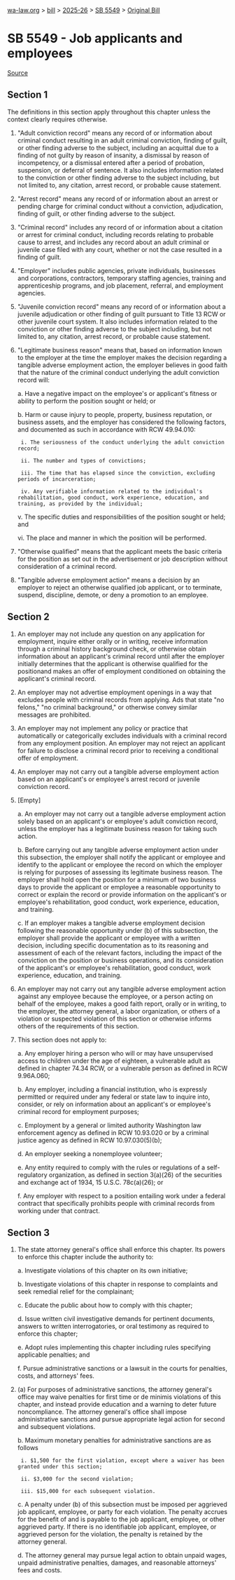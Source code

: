 [wa-law.org](/) > [bill](/bill/) > [2025-26](/bill/2025-26/) > [SB 5549](/bill/2025-26/sb/5549/) > [Original Bill](/bill/2025-26/sb/5549/1/)

# SB 5549 - Job applicants and employees

[Source](http://lawfilesext.leg.wa.gov/biennium/2025-26/Pdf/Bills/Senate%20Bills/5549.pdf)

## Section 1
The definitions in this section apply throughout this chapter unless the context clearly requires otherwise.

1. "Adult conviction record" means any record of or information about criminal conduct resulting in an adult criminal conviction, finding of guilt, or other finding adverse to the subject, including an acquittal due to a finding of not guilty by reason of insanity, a dismissal by reason of incompetency, or a dismissal entered after a period of probation, suspension, or deferral of sentence. It also includes information related to the conviction or other finding adverse to the subject including, but not limited to, any citation, arrest record, or probable cause statement.

2. "Arrest record" means any record of or information about an arrest or pending charge for criminal conduct without a conviction, adjudication, finding of guilt, or other finding adverse to the subject.

3. "Criminal record" includes any record of or information about a citation or arrest for criminal conduct, including records relating to probable cause to arrest, and includes any record about an adult criminal or juvenile case filed with any court, whether or not the case resulted in a finding of guilt.

4. "Employer" includes public agencies, private individuals, businesses and corporations, contractors, temporary staffing agencies, training and apprenticeship programs, and job placement, referral, and employment agencies.

5. "Juvenile conviction record" means any record of or information about a juvenile adjudication or other finding of guilt pursuant to Title 13 RCW or other juvenile court system. It also includes information related to the conviction or other finding adverse to the subject including, but not limited to, any citation, arrest record, or probable cause statement.

6. "Legitimate business reason" means that, based on information known to the employer at the time the employer makes the decision regarding a tangible adverse employment action, the employer believes in good faith that the nature of the criminal conduct underlying the adult conviction record will:

    a. Have a negative impact on the employee's or applicant's fitness or ability to perform the position sought or held; or

    b. Harm or cause injury to people, property, business reputation, or business assets, and the employer has considered the following factors, and documented as such in accordance with RCW 49.94.010:

        i. The seriousness of the conduct underlying the adult conviction record;

        ii. The number and types of convictions;

        iii. The time that has elapsed since the conviction, excluding periods of incarceration;

        iv. Any verifiable information related to the individual's rehabilitation, good conduct, work experience, education, and training, as provided by the individual;

    v. The specific duties and responsibilities of the position sought or held; and

    vi. The place and manner in which the position will be performed.

7. "Otherwise qualified" means that the applicant meets the basic criteria for the position as set out in the advertisement or job description without consideration of a criminal record.

8. "Tangible adverse employment action" means a decision by an employer to reject an otherwise qualified job applicant, or to terminate, suspend, discipline, demote, or deny a promotion to an employee.

## Section 2
1. An employer may not include any question on any application for employment, inquire either orally or in writing, receive information through a criminal history background check, or otherwise obtain information about an applicant's criminal record until after the employer initially determines that the applicant is otherwise qualified for the positionand makes an offer of employment conditioned on obtaining the applicant's criminal record.

2. An employer may not advertise employment openings in a way that excludes people with criminal records from applying. Ads that state "no felons," "no criminal background," or otherwise convey similar messages are prohibited.

3. An employer may not implement any policy or practice that automatically or categorically excludes individuals with a criminal record from any employment position. An employer may not reject an applicant for failure to disclose a criminal record prior to receiving a conditional offer of employment.

4. An employer may not carry out a tangible adverse employment action based on an applicant's or employee's arrest record or juvenile conviction record.

5. [Empty]

    a. An employer may not carry out a tangible adverse employment action solely based on an applicant's or employee's adult conviction record, unless the employer has a legitimate business reason for taking such action.

    b. Before carrying out any tangible adverse employment action under this subsection, the employer shall notify the applicant or employee and identify to the applicant or employee the record on which the employer is relying for purposes of assessing its legitimate business reason. The employer shall hold open the position for a minimum of two business days to provide the applicant or employee a reasonable opportunity to correct or explain the record or provide information on the applicant's or employee's rehabilitation, good conduct, work experience, education, and training.

    c. If an employer makes a tangible adverse employment decision following the reasonable opportunity under (b) of this subsection, the employer shall provide the applicant or employee with a written decision, including specific documentation as to its reasoning and assessment of each of the relevant factors, including the impact of the conviction on the position or business operations, and its consideration of the applicant's or employee's rehabilitation, good conduct, work experience, education, and training.

6. An employer may not carry out any tangible adverse employment action against any employee because the employee, or a person acting on behalf of the employee, makes a good faith report, orally or in writing, to the employer, the attorney general, a labor organization, or others of a violation or suspected violation of this section or otherwise informs others of the requirements of this section.

7. This section does not apply to:

    a. Any employer hiring a person who will or may have unsupervised access to children under the age of eighteen, a vulnerable adult as defined in chapter 74.34 RCW, or a vulnerable person as defined in RCW 9.96A.060;

    b. Any employer, including a financial institution, who is expressly permitted or required under any federal or state law to inquire into, consider, or rely on information about an applicant's or employee's criminal record for employment purposes;

    c. Employment by a general or limited authority Washington law enforcement agency as defined in RCW 10.93.020 or by a criminal justice agency as defined in RCW 10.97.030(5)(b);

    d. An employer seeking a nonemployee volunteer;

    e. Any entity required to comply with the rules or regulations of a self-regulatory organization, as defined in section 3(a)(26) of the securities and exchange act of 1934, 15 U.S.C. 78c(a)(26); or

    f. Any employer with respect to a position entailing work under a federal contract that specifically prohibits people with criminal records from working under that contract.

## Section 3
1. The state attorney general's office shall enforce this chapter. Its powers to enforce this chapter include the authority to:

    a. Investigate violations of this chapter on its own initiative;

    b. Investigate violations of this chapter in response to complaints and seek remedial relief for the complainant;

    c. Educate the public about how to comply with this chapter;

    d. Issue written civil investigative demands for pertinent documents, answers to written interrogatories, or oral testimony as required to enforce this chapter;

    e. Adopt rules implementing this chapter including rules specifying applicable penalties; and

    f. Pursue administrative sanctions or a lawsuit in the courts for penalties, costs, and attorneys' fees.

2. (a) For purposes of administrative sanctions, the attorney general's office may waive penalties for first time or de minimis violations of this chapter, and instead provide education and a warning to deter future noncompliance. The attorney general's office shall impose administrative sanctions and pursue appropriate legal action for second and subsequent violations.

    b. Maximum monetary penalties for administrative sanctions are as follows

        i. $1,500 for the first violation, except where a waiver has been granted under this section;

        ii. $3,000 for the second violation;

        iii. $15,000 for each subsequent violation.

    c. A penalty under (b) of this subsection must be imposed per aggrieved job applicant, employee, or party for each violation. The penalty accrues for the benefit of and is payable to the job applicant, employee, or other aggrieved party. If there is no identifiable job applicant, employee, or aggrieved person for the violation, the penalty is retained by the attorney general.

    d. The attorney general may pursue legal action to obtain unpaid wages, unpaid administrative penalties, damages, and reasonable attorneys' fees and costs.

